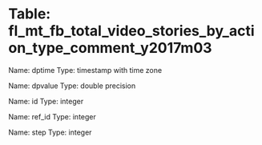 Table: fl_mt_fb_total_video_stories_by_action_type_comment_y2017m03
===================================================================

Name: dptime
Type: timestamp with time zone

Name: dpvalue
Type: double precision

Name: id
Type: integer

Name: ref_id
Type: integer

Name: step
Type: integer

